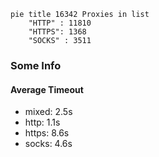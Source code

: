 
```mermaid
pie title 16342 Proxies in list
    "HTTP" : 11810
    "HTTPS": 1368
    "SOCKS" : 3511
```

### Some Info
#### Average Timeout

- mixed: 2.5s
- http: 1.1s
- https: 8.6s
- socks: 4.6s